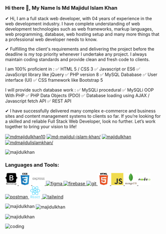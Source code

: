 ### Hi there 👋, My Name Is Md Majidul Islam Khan
 
✔ Hi, I am a full stack web developer, with 04 years of experience in the web development industry. I have complete understanding of web development technologies such as web frameworks, markup languages, web programming, database, web hosting setup and many more things that a professional web developer needs to know.

✔ Fulfilling the client's requirements and delivering the project before the deadline is my top priority whenever I undertake any project. I always maintain coding standards and provide clean and fresh code to clients.

I am 100% proficient in : ✅ HTML 5 / CSS 3 ✅ Javascript or ES6 ✅ JavaScript library like jQuery ✅ PHP version 8 ✅ MySQL Dababase ✅ User interface (UI) ✅ CSS framework like Bootstrap 5

I will provide such database work : ✅ MySQLi procedural ✅ MySQLi OOP With PHP ✅ PHP Data Objects (PDO) ✅ Database loading using AJAX / Javascript fetch API ✅ REST API

✔ I have successfully delivered many complex e-commerce and business sites and content management systems to clients so far. If you’re looking for a skilled and reliable Full Stack Web Developer, look no further. Let’s work together to bring your vision to life!




<a href="https://twitter.com/mdmajidulkhan10" target="blank"><img align="center" src="https://raw.githubusercontent.com/rahuldkjain/github-profile-readme-generator/master/src/images/icons/Social/twitter.svg" alt="mdmajidulkhan10" height="30" width="40" /></a>
<a href="https://linkedin.com/in/md-majidul-islam-khan/" target="blank"><img align="center" src="https://raw.githubusercontent.com/rahuldkjain/github-profile-readme-generator/master/src/images/icons/Social/linked-in-alt.svg" alt="md-majidul-islam-khan/" height="30" width="40" /></a>
<a href="https://fb.com/md.majidul.islam.khan.personal.fb.id" target="blank"><img align="center" src="https://raw.githubusercontent.com/rahuldkjain/github-profile-readme-generator/master/src/images/icons/Social/facebook.svg" alt="majidulkhan" height="30" width="40" /></a>
<a href="https://instagram.com/mdmajidulislamkhan/" target="blank"><img align="center" src="https://raw.githubusercontent.com/rahuldkjain/github-profile-readme-generator/master/src/images/icons/Social/instagram.svg" alt="mdmajidulislamkhan/" height="30" width="40" /></a>

<img src="https://camo.githubusercontent.com/982edab0abc28a4fdaf235be7c9364e1ab4ce76000381f3160dd02aa517d59b6/68747470733a2f2f6b6f6d617265762e636f6d2f67687076632f3f757365726e616d653d72617a6962756c2d69736c616d266c6162656c3d50726f66696c65253230766965777326636f6c6f723d306537356236267374796c653d666c6174" alt="majidulkhan" data-canonical-src="https://komarev.com/ghpvc/?username=majidulkhan&amp;label=Profile%20views&amp;color=0e75b6&amp;style=flat" style="max-width: 100%;">

<h3 align="left">Languages and Tools:</h3>

<p align="left"> <a href="https://getbootstrap.com" target="_blank" rel="noreferrer"> <img src="https://raw.githubusercontent.com/devicons/devicon/master/icons/bootstrap/bootstrap-plain-wordmark.svg" alt="bootstrap" width="40" height="40"/> </a> <a href="https://www.w3schools.com/css/" target="_blank" rel="noreferrer"> <img src="https://raw.githubusercontent.com/devicons/devicon/master/icons/css3/css3-original-wordmark.svg" alt="css3" width="40" height="40"/> </a> <a href="https://expressjs.com" target="_blank" rel="noreferrer"> <img src="https://raw.githubusercontent.com/devicons/devicon/master/icons/express/express-original-wordmark.svg" alt="express" width="40" height="40"/> </a> <a href="https://www.figma.com/" target="_blank" rel="noreferrer"> <img src="https://www.vectorlogo.zone/logos/figma/figma-icon.svg" alt="figma" width="40" height="40"/> </a> <a href="https://firebase.google.com/" target="_blank" rel="noreferrer"> <img src="https://www.vectorlogo.zone/logos/firebase/firebase-icon.svg" alt="firebase" width="40" height="40"/> </a> <a href="https://git-scm.com/" target="_blank" rel="noreferrer"> <img src="https://www.vectorlogo.zone/logos/git-scm/git-scm-icon.svg" alt="git" width="40" height="40"/> </a> <a href="https://www.w3.org/html/" target="_blank" rel="noreferrer"> <img src="https://raw.githubusercontent.com/devicons/devicon/master/icons/html5/html5-original-wordmark.svg" alt="html5" width="40" height="40"/> </a> <a href="https://developer.mozilla.org/en-US/docs/Web/JavaScript" target="_blank" rel="noreferrer"> <img src="https://raw.githubusercontent.com/devicons/devicon/master/icons/javascript/javascript-original.svg" alt="javascript" width="40" height="40"/> </a> <a href="https://www.mongodb.com/" target="_blank" rel="noreferrer"> <img src="https://raw.githubusercontent.com/devicons/devicon/master/icons/mongodb/mongodb-original-wordmark.svg" alt="mongodb" width="40" height="40"/> </a> <a href="https://nodejs.org" target="_blank" rel="noreferrer"> <img src="https://raw.githubusercontent.com/devicons/devicon/master/icons/nodejs/nodejs-original-wordmark.svg" alt="nodejs" width="40" height="40"/> </a> <a href="https://postman.com" target="_blank" rel="noreferrer"> <img src="https://www.vectorlogo.zone/logos/getpostman/getpostman-icon.svg" alt="postman" width="40" height="40"/> </a> <a href="https://reactjs.org/" target="_blank" rel="noreferrer"> <img src="https://raw.githubusercontent.com/devicons/devicon/master/icons/react/react-original-wordmark.svg" alt="react" width="40" height="40"/> </a> <a href="https://tailwindcss.com/" target="_blank" rel="noreferrer"> <img src="https://www.vectorlogo.zone/logos/tailwindcss/tailwindcss-icon.svg" alt="tailwind" width="40" height="40"/> </a> </p>

<p><img align="left" src="https://github-readme-stats.vercel.app/api/top-langs?username=majidulkhan&show_icons=true&locale=en&layout=compact" alt="majidulkhan" /></p>

<p>&nbsp;<img align="center" src="https://github-readme-stats.vercel.app/api?username=majidulkhan&show_icons=true&locale=en" alt="majidulkhan" /></p>

<p><img align="center" src="https://github-readme-streak-stats.herokuapp.com/?user=majidulkhan&" alt="majidulkhan" /></p>
<img align="left" alt="coding" src="https://camo.githubusercontent.com/97d0c0c4209208d8ec9573c7e213e05872a9f59b703868647b559b77af601cc6/68747470733a2f2f692e70696e696d672e636f6d2f6f726967696e616c732f65382f66342f35332f65386634353334363961336563393765636433353464663436356437333931332e676966" data-canonical-src="https://i.pinimg.com/originals/e8/f4/53/e8f453469a3ec97ecd354df465d73913.gif" style="max-width: 100%; display: inline-block;" data-target="animated-image.originalImage">

